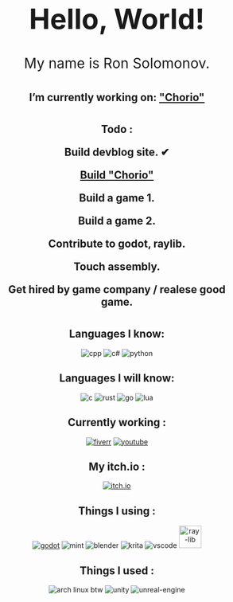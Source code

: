 <br />
<div align="center">
  <h1 align="center" style="font-size:4em"> Hello, World!</h3>
  <p align="center" style="font-size:2em">
    My name is Ron Solomonov.
    <br />
  </p>
</div>

#

<h2 align="center"> 
I’m currently working on:

<a href="https://choriodevblog.blogspot.com/" align="center"> 
  "Chorio"
</a>

#
<h2 align="center"> 
Todo :
<p align="center"> 
Build devblog site. ✔
   <p align="center"> 
<a href="https://choriodevblog.blogspot.com/" align="center"> 
  Build "Chorio"
</a>
   <p align="center"> 
Build a game 1. 
   <p align="center"> 
Build a game 2. 
   <p align="center"> 
Contribute to godot, raylib.
   <p align="center"> 
Touch assembly.
   <p align="center"> 
Get hired by game company / realese good game.

#


<h2 align="center">Languages I know:</h3>

<p align="center"> 
<a target="_blank" rel="noreferrer"> <img src="https://img.shields.io/badge/C%2B%2B-00599C?style=for-the-badge&logo=c%2B%2B&logoColor=white" alt="cpp"/> </a> 
<a target="_blank" rel="noreferrer"> <img src="https://img.shields.io/badge/C%23-239120?style=for-the-badge&logo=c-sharp&logoColor=white" alt="c#"/> </a> 
<a target="_blank" rel="noreferrer"> <img src="https://img.shields.io/badge/Python-FFD43B?style=for-the-badge&logo=python&logoColor=blue" alt="python"/> </a> 


<h2 align="center">Languages I will know:</h3>
<p align="center"> 
<a target="_blank" rel="noreferrer"> <img src="https://img.shields.io/badge/C-00599C?style=for-the-badge&logo=c&logoColor=white" alt="c"/> </a> 
<a target="_blank" rel="noreferrer"> <img src="https://img.shields.io/badge/Rust-black?style=for-the-badge&logo=rust&logoColor=#E57324" alt="rust"/> </a> 
<a target="_blank" rel="noreferrer"> <img src="https://img.shields.io/badge/Go-00ADD8?style=for-the-badge&logo=go&logoColor=white" alt="go"/> </a> 
<a target="_blank" rel="noreferrer"> <img src="https://img.shields.io/badge/Lua-2C2D72?style=for-the-badge&logo=lua&logoColor=white" alt="lua"/> </a> 

<h2 align="center">Currently working :</h3>
<p align="center"> 
<a href="https://www.fiverr.com/users/ron_solmonov/" target="_blank" rel="noreferrer">
<img src="https://img.shields.io/badge/fiverr-1DBF73?style=for-the-badge&logo=fiverr&logoColor=white" alt="fiverr"></a>
<a href="https://www.youtube.com/channel/UC-lkJKxqJ1UnQ5AW7RLgypA" target="_blank" rel="noreferrer">
<img src="https://img.shields.io/badge/YouTube-FF0000?style=for-the-badge&logo=youtube&logoColor=white" alt="youtube"></a>

<h2 align="center">My itch.io :</h3>
<p align="center"> 
<a href="https://ronelo.itch.io/" target="_blank" rel="noreferrer">
<img src="https://img.shields.io/badge/Itch.io-FA5C5C?style=for-the-badge&logo=itchdotio&logoColor=white" alt="itch.io"></a>

<h2 align="center">Things I using :</h3>

<p align="center"> 
<a href="https://godotengine.org/" target="_blank" rel="noreferrer">
<img src="https://img.shields.io/badge/Godot-478CBF?style=for-the-badge&logo=GodotEngine&logoColor=white" alt="godot"></a>
<a target="_blank" rel="noreferrer">
<img src="https://img.shields.io/badge/Linux_Mint-87CF3E?style=for-the-badge&logo=linux-mint&logoColor=white" alt="mint"></a>
<a target="_blank" rel="noreferrer">
<img src="https://img.shields.io/badge/blender-%23F5792A.svg?style=for-the-badge&logo=blender&logoColor=white" alt="blender"></a>
<a target="_blank" rel="noreferrer">
<img src="https://img.shields.io/badge/Krita-203759?style=for-the-badge&logo=krita&logoColor=EEF37B" alt="krita"><a>
<a target="_blank" rel="noreferrer">
<img src="https://img.shields.io/badge/VSCode-0078D4?style=for-the-badge&logo=visual%20studio%20code&logoColor=white" alt="vscode"></a>
<a target="_blank" rel="noreferrer">
<img src="https://raw.githubusercontent.com/raysan5/raylib/master/logo/raylib.ico" alt="ray-lib" width="45px"></a>

<h2 align="center">Things I used :</h3>

<p align="center"> 
<a target="_blank" rel="noreferrer">
<img src="https://img.shields.io/badge/Arch_Linux-1793D1?style=for-the-badge&logo=arch-linux&logoColor=white" alt="arch linux btw"></a>
<a target="_blank" rel="noreferrer">
<img src="https://img.shields.io/badge/Unity-100000?style=for-the-badge&logo=unity&logoColor=white" alt="unity"></a>
<a target="_blank" rel="noreferrer">
<img src="https://img.shields.io/badge/-Unreal%20Engine-313131?style=for-the-badge&logo=unreal-engine&logoColor=white" alt="unreal-engine"></a>


</p>
